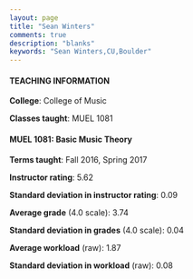 ```yaml
---
layout: page
title: "Sean Winters" 
comments: true
description: "blanks"
keywords: "Sean Winters,CU,Boulder"
---
```

<head>
<script src="https://ajax.googleapis.com/ajax/libs/jquery/2.1.3/jquery.min.js"></script>
<script src="https://dl.dropboxusercontent.com/s/pc42nxpaw1ea4o9/highcharts.js?dl=0"></script>
<!-- <script src="../assets/js/highcharts.js"></script> -->
<style type="text/css">@font-face {
	font-family: "Bebas Neue";
	src: url(https://www.filehosting.org/file/details/544349/BebasNeue Regular.otf) format("opentype");
	}
	h1.Bebas { 
		font-family: "Bebas Neue", Verdana, Tahoma;
	}
</style>
</head>
	   
#### TEACHING INFORMATION

**College**: College of Music

**Classes taught**: MUEL 1081

#### MUEL 1081: Basic Music Theory

**Terms taught**: Fall 2016, Spring 2017

**Instructor rating**: 5.62

**Standard deviation in instructor rating**: 0.09

**Average grade** (4.0 scale): 3.74

**Standard deviation in grades** (4.0 scale): 0.04

**Average workload** (raw): 1.87

**Standard deviation in workload** (raw): 0.08

